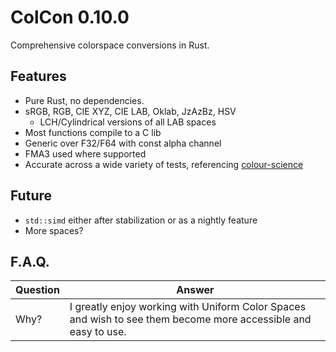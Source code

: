 # ColCon 0.10.0
Comprehensive colorspace conversions in Rust.

## Features
  * Pure Rust, no dependencies.
  * sRGB, RGB, CIE XYZ, CIE LAB, Oklab, JzAzBz, HSV
    + LCH/Cylindrical versions of all LAB spaces
  * Most functions compile to a C lib
  * Generic over F32/F64 with const alpha channel
  * FMA3 used where supported
  * Accurate across a wide variety of tests, referencing [colour-science](https://github.com/colour-science/colour)

## Future
  * `std::simd` either after stabilization or as a nightly feature
  * More spaces?

## F.A.Q.
Question|Answer
---|---
Why?|I greatly enjoy working with Uniform Color Spaces and wish to see them become more accessible and easy to use.
